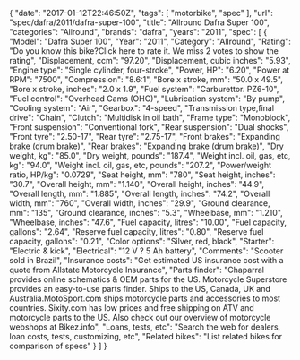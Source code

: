{
    "date": "2017-01-12T22:46:50Z",
    "tags": [
        "motorbike",
        "spec"
    ],
    "url": "spec\/dafra\/2011\/dafra-super-100",
    "title": "Allround Dafra Super 100",
    "categories": "Allround",
    "brands": "dafra",
    "years": "2011",
    "spec": [
        {
            "Model": "Dafra Super 100",
            "Year": "2011",
            "Category": "Allround",
            "Rating": "Do you know this bike?Click here to rate it. We miss 2 votes to show the rating",
            "Displacement, ccm": "97.20",
            "Displacement, cubic inches": "5.93",
            "Engine type": "Single cylinder, four-stroke",
            "Power, HP": "6.20",
            "Power at RPM": "7500",
            "Compression": "8.6:1",
            "Bore x stroke, mm": "50.0 x 49.5",
            "Bore x stroke, inches": "2.0 x 1.9",
            "Fuel system": "Carburettor. PZ6-10",
            "Fuel control": "Overhead Cams (OHC)",
            "Lubrication system": "By pump",
            "Cooling system": "Air",
            "Gearbox": "4-speed",
            "Transmission type,final drive": "Chain",
            "Clutch": "Multidisk in oil bath",
            "Frame type": "Monoblock",
            "Front suspension": "Conventional fork",
            "Rear suspension": "Dual shocks",
            "Front tyre": "2.50-17",
            "Rear tyre": "2.75-17",
            "Front brakes": "Expanding brake (drum brake)",
            "Rear brakes": "Expanding brake (drum brake)",
            "Dry weight, kg": "85.0",
            "Dry weight, pounds": "187.4",
            "Weight incl. oil, gas, etc, kg": "94.0",
            "Weight incl. oil, gas, etc, pounds": "207.2",
            "Power\/weight ratio, HP\/kg": "0.0729",
            "Seat height, mm": "780",
            "Seat height, inches": "30.7",
            "Overall height, mm": "1.140",
            "Overall height, inches": "44.9",
            "Overall length, mm": "1.885",
            "Overall length, inches": "74.2",
            "Overall width, mm": "760",
            "Overall width, inches": "29.9",
            "Ground clearance, mm": "135",
            "Ground clearance, inches": "5.3",
            "Wheelbase, mm": "1.210",
            "Wheelbase, inches": "47.6",
            "Fuel capacity, litres": "10.00",
            "Fuel capacity, gallons": "2.64",
            "Reserve fuel capacity, litres": "0.80",
            "Reserve fuel capacity, gallons": "0.21",
            "Color options": "Silver, red, black",
            "Starter": "Electric & kick",
            "Electrical": "12 V ? 5 Ah battery",
            "Comments": "Scooter sold in Brazil",
            "Insurance costs": "Get estimated US insurance cost with a quote from Allstate Motorcycle Insurance",
            "Parts finder": "Chaparral provides online schematics & OEM parts for the US.   Motorcycle Superstore provides an easy-to-use parts finder. Ships to the US, Canada, UK and Australia.MotoSport.com ships motorcycle parts and accessories to most countries.    Sixity.com has low prices and free shipping on ATV and motorcycle parts to the US. Also check out our overview of motorcycle webshops at Bikez.info",
            "Loans, tests, etc": "Search the web for dealers, loan costs, tests, customizing, etc",
            "Related bikes": "List related bikes for comparison of specs"
        }
    ]
}